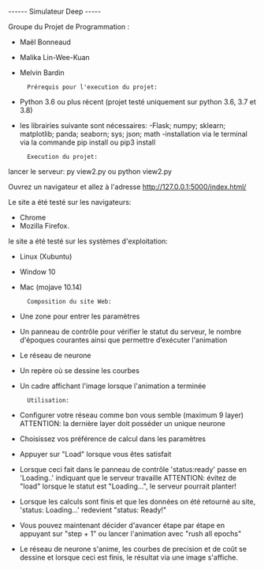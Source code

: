 ------ Simulateur Deep -----


Groupe du Projet de Programmation :
- Maël Bonneaud
- Malika Lin-Wee-Kuan
- Melvin Bardin


		Prérequis pour l'execution du projet:
		
- Python 3.6 ou plus récent (projet testé uniquement sur python 3.6, 3.7 et 3.8)
- les librairies suivante sont nécessaires:
	-Flask; numpy; sklearn; matplotlib; panda; seaborn; sys; json; math
-installation via le terminal via la commande pip install <nomLib>  ou  pip3 install <nomLib>

		
	
		Execution du projet:
lancer le serveur:
py view2.py   ou   python view2.py

Ouvrez un navigateur et allez à l'adresse
http://127.0.0.1:5000/index.html/

Le site a été testé sur les navigateurs:
- Chrome 
- Mozilla Firefox.

le site a été testé sur les systèmes d'exploitation:
- Linux (Xubuntu)
- Window 10
- Mac (mojave 10.14)




		Composition du site Web:
- Une zone pour entrer les paramètres
- Un panneau de contrôle pour vérifier le statut du serveur, le nombre d'époques courantes ainsi que permettre d’exécuter l'animation
- Le réseau de neurone
- Un repère où se dessine les courbes
- Un cadre affichant l'image lorsque l'animation a terminée

		
		Utilisation:
- Configurer votre réseau comme bon vous semble (maximum 9 layer)
		ATTENTION: la dernière layer doit posséder un unique neurone
- Choisissez vos préférence de calcul dans les paramètres
- Appuyer sur "Load" lorsque vous êtes satisfait
- Lorsque ceci fait dans le panneau de contrôle 'status:ready' passe en 'Loading..' indiquant que le serveur travaille
		ATTENTION: évitez de "load" lorsque le statut est "Loading...", le serveur pourrait planter!
- Lorsque les calculs sont finis et que les données on été retourné au site, 'status: Loading...' redevient "status: Ready!"
- Vous pouvez maintenant décider d'avancer étape par étape en appuyant sur "step + 1" ou lancer l'animation avec "rush all epochs"

- Le réseau de neurone s'anime, les courbes de precision et de coût se dessine et lorsque ceci est finis, le résultat via une image s'affiche.

